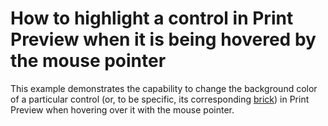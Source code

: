 # How to highlight a control in Print Preview when it is being hovered by the mouse pointer


<p>This example demonstrates the capability to change the background color of a particular control (or, to be specific, its corresponding <a href="http://documentation.devexpress.com/#WindowsForms/CustomDocument88"><u>brick</u></a>) in Print Preview when hovering over it with the mouse pointer.</p>

<br/>


